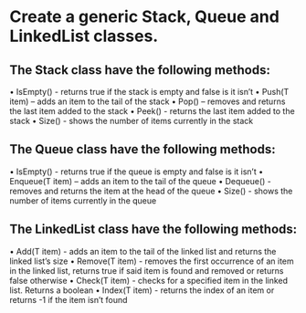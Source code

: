 # Create a generic Stack, Queue and LinkedList classes.


## The Stack class have the following methods:
•	IsEmpty() - returns true if the stack is empty and false is it isn’t
•	Push(T item) – adds an item to the tail of the stack
•	Pop() – removes and returns the last item added to the stack
•	Peek() - returns the last item added to the stack
•	Size() - shows the number of items currently in the stack


## The Queue class have the following methods:
•	IsEmpty() - returns true if the queue is empty and false is it isn’t
•	Enqueue(T item) – adds an item to the tail of the queue
•	Dequeue() - removes and returns the item at the head of the queue
•	Size() - shows the number of items currently in the queue

## The LinkedList class have the following methods:
•	Add(T item) - adds an item to the tail of the linked list and returns the linked list’s size
•	Remove(T item) - removes the first occurrence of an item in the linked list, returns true if said item is found and removed or returns false otherwise
•	Check(T item) - checks for a specified item in the linked list. Returns a boolean
•	Index(T item) - returns the index of an item or returns -1 if the item isn’t found
